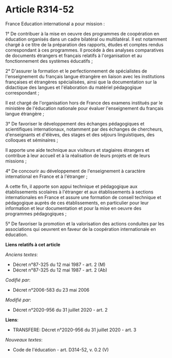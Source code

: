 # Article R314-52

France Education international a pour mission :

1° De contribuer à la mise en oeuvre des programmes de coopération en éducation organisés dans un cadre bilatéral ou
multilatéral. Il est notamment chargé à ce titre de la préparation des rapports, études et comptes rendus correspondant à ces
programmes. Il procède à des analyses comparatives de documents étrangers et français relatifs à l'organisation et au
fonctionnement des systèmes éducatifs ;

2° D'assurer la formation et le perfectionnement de spécialistes de l'enseignement du français langue étrangère en liaison
avec les institutions françaises et étrangères spécialisées, ainsi que la documentation sur la didactique des langues et
l'élaboration du matériel pédagogique correspondant ;

Il est chargé de l'organisation hors de France des examens institués par le ministère de l'éducation nationale pour évaluer
l'enseignement du français langue étrangère ;

3° De favoriser le développement des échanges pédagogiques et scientifiques internationaux, notamment par des échanges de
chercheurs, d'enseignants et d'élèves, des stages et des séjours linguistiques, des colloques et séminaires ;

Il apporte une aide technique aux visiteurs et stagiaires étrangers et contribue à leur accueil et à la réalisation de leurs
projets et de leurs missions ;

4° De concourir au développement de l'enseignement à caractère international en France et à l'étranger ;

A cette fin, il apporte son appui technique et pédagogique aux établissements scolaires à l'étranger et aux établissements à
sections internationales en France et assure une formation de conseil technique et pédagogique auprès de ces établissements,
en particulier pour leur information et leur documentation et pour la mise en oeuvre des programmes pédagogiques ;

5° De favoriser la promotion et la valorisation des actions conduites par les associations qui oeuvrent en faveur de la
coopération internationale en éducation.

**Liens relatifs à cet article**

_Anciens textes_:

  - Décret n°87-325 du 12 mai 1987 - art. 2 (M)
  - Décret n°87-325 du 12 mai 1987 - art. 2 (Ab)

_Codifié par_:

  - Décret n°2006-583 du 23 mai 2006

_Modifié par_:

  - Décret n°2020-956 du 31 juillet 2020 - art. 2

**Liens**:

  - TRANSFERE: Décret n°2020-956 du 31 juillet 2020 - art. 3

_Nouveaux textes_:

  - Code de l'éducation - art. D314-52, v. 0.2 (V)
